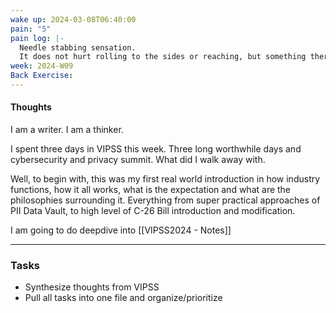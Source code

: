 ```yaml
---
wake up: 2024-03-08T06:40:00
pain: "5"
pain log: |-
  Needle stabbing sensation. 
  It does not hurt rolling to the sides or reaching, but something there still stabs...
week: 2024-W09
Back Exercise:
---
```

#### Thoughts
I am a writer. I am a thinker. 

I spent three days in VIPSS this week. Three long worthwhile days and cybersecurity and privacy summit. What did I walk away with. 

Well, to begin with, this was my first real world introduction in how industry functions, how it all works, what is the expectation and what are the philosophies surrounding it. Everything from super practical approaches of PII Data Vault, to high level of C-26 Bill introduction and modification. 

I am going to do deepdive into [[VIPSS2024 - Notes]]




-----
### Tasks 

- Synthesize thoughts from VIPSS
- Pull all tasks into one file and organize/prioritize